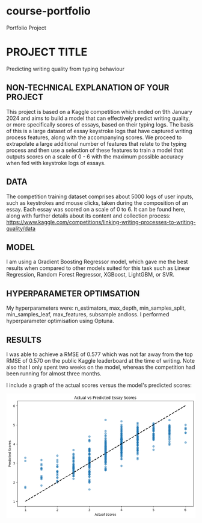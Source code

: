 # course-portfolio
Portfolio Project 

# PROJECT TITLE 
Predicting writing quality from typing behaviour

## NON-TECHNICAL EXPLANATION OF YOUR PROJECT
This project is based on a Kaggle competition which ended on 9th January 2024 and aims to build a model that can effectively predict writing quality, or more specifically scores of essays, based on their typing logs. The basis of this is a large dataset of essay keystroke logs that have captured writing process features, along with the accompanying scores. We proceed to extrapolate a large additional number of features that relate to the typing process and then use a selection of these features to train a model that outputs scores on a scale of 0 - 6 with the maximum possible accuracy when fed with keystroke logs of essays.

## DATA
The competition training dataset comprises about 5000 logs of user inputs, such as keystrokes and mouse clicks, taken during the composition of an essay. Each essay was scored on a scale of 0 to 6. It can be found here, along with further details about its content and collection process: https://www.kaggle.com/competitions/linking-writing-processes-to-writing-quality/data

## MODEL 
I am using a Gradient Boosting Regressor model, which gave me the best results when compared to other models suited for this task such as Linear Regression, Random Forest Regressor, XGBoost, LightGBM, or SVR. 

## HYPERPARAMETER OPTIMSATION
My hyperparameters were: n_estimators, max_depth, min_samples_split, min_samples_leaf, max_features, subsample andloss. I performed hyperparameter optimisation using Optuna.

## RESULTS
I was able to achieve a RMSE of 0.577 which was not far away from the top RMSE of 0.570 on the public Kaggle leaderboard at the time of writing. Note also that I only spent two weeks on the model, whereas the competition had been running for almost three months. 

I include a graph of the actual scores versus the model's predicted scores:

![Graph](Writing_quality_predictor.png)
